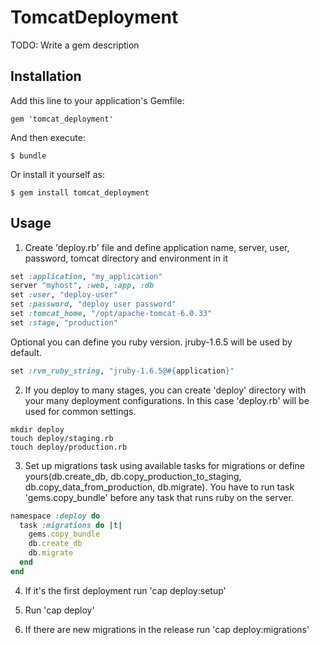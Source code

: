 # TomcatDeployment

TODO: Write a gem description

## Installation

Add this line to your application's Gemfile:

    gem 'tomcat_deployment'

And then execute:

    $ bundle

Or install it yourself as:

    $ gem install tomcat_deployment

## Usage

1. Create 'deploy.rb' file and define application name, server, user, password, tomcat directory and environment in it

```ruby
set :application, "my_application"
server "myhost", :web, :app, :db
set :user, "deploy-user"
set :password, "deploy user password"
set :tomcat_home, "/opt/apache-tomcat-6.0.33"
set :stage, "production"
```

Optional you can define you ruby version. jruby-1.6.5 will be used by default.

```ruby
set :rvm_ruby_string, "jruby-1.6.5@#{application}"
```

2. If you deploy to many stages, you can create 'deploy' directory with your many deployment configurations. In this case 'deploy.rb' will be used for common settings.

```shell
mkdir deploy
touch deploy/staging.rb
touch deploy/production.rb
```

3. Set up migrations task using available tasks for migrations or define yours(db.create_db, db.copy_production_to_staging, db.copy_data_from_production, db.migrate). You have to run task 'gems.copy_bundle' before any task that runs ruby on the server.

```ruby
namespace :deploy do
  task :migrations do |t|
    gems.copy_bundle
    db.create_db
    db.migrate
  end
end
```

4. If it's the first deployment run 'cap <environment> deploy:setup'

5. Run 'cap <environment> deploy'

6. If there are new migrations in the release run 'cap <environment> deploy:migrations'
